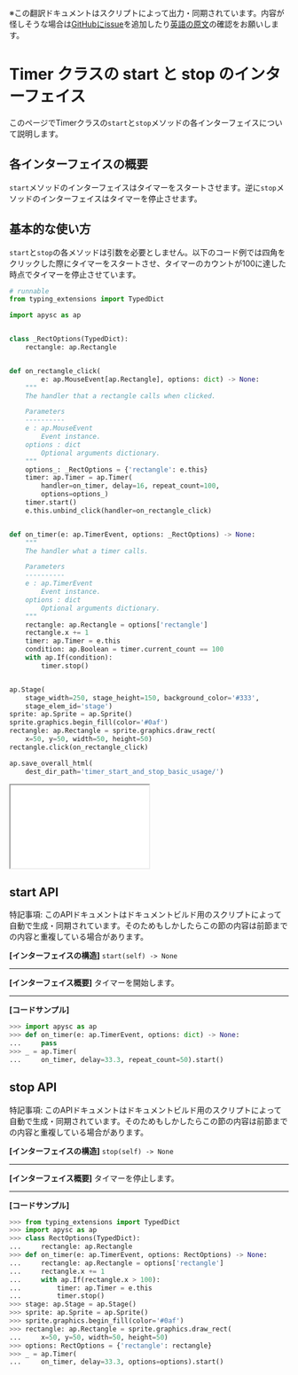 <span class="inconspicuous-txt">※この翻訳ドキュメントはスクリプトによって出力・同期されています。内容が怪しそうな場合は<a href="https://github.com/simon-ritchie/apysc/issues" target="_blank">GitHubにissue</a>を追加したり[英語の原文](../en/timer_start_and_stop.html)の確認をお願いします。</span>

# Timer クラスの start と stop のインターフェイス

このページでTimerクラスの`start`と`stop`メソッドの各インターフェイスについて説明します。

## 各インターフェイスの概要

`start`メソッドのインターフェイスはタイマーをスタートさせます。逆に`stop`メソッドのインターフェイスはタイマーを停止させます。

## 基本的な使い方

`start`と`stop`の各メソッドは引数を必要としません。以下のコード例では四角をクリックした際にタイマーをスタートさせ、タイマーのカウントが100に達した時点でタイマーを停止させています。

```py
# runnable
from typing_extensions import TypedDict

import apysc as ap


class _RectOptions(TypedDict):
    rectangle: ap.Rectangle


def on_rectangle_click(
        e: ap.MouseEvent[ap.Rectangle], options: dict) -> None:
    """
    The handler that a rectangle calls when clicked.

    Parameters
    ----------
    e : ap.MouseEvent
        Event instance.
    options : dict
        Optional arguments dictionary.
    """
    options_: _RectOptions = {'rectangle': e.this}
    timer: ap.Timer = ap.Timer(
        handler=on_timer, delay=16, repeat_count=100,
        options=options_)
    timer.start()
    e.this.unbind_click(handler=on_rectangle_click)


def on_timer(e: ap.TimerEvent, options: _RectOptions) -> None:
    """
    The handler what a timer calls.

    Parameters
    ----------
    e : ap.TimerEvent
        Event instance.
    options : dict
        Optional arguments dictionary.
    """
    rectangle: ap.Rectangle = options['rectangle']
    rectangle.x += 1
    timer: ap.Timer = e.this
    condition: ap.Boolean = timer.current_count == 100
    with ap.If(condition):
        timer.stop()


ap.Stage(
    stage_width=250, stage_height=150, background_color='#333',
    stage_elem_id='stage')
sprite: ap.Sprite = ap.Sprite()
sprite.graphics.begin_fill(color='#0af')
rectangle: ap.Rectangle = sprite.graphics.draw_rect(
    x=50, y=50, width=50, height=50)
rectangle.click(on_rectangle_click)

ap.save_overall_html(
    dest_dir_path='timer_start_and_stop_basic_usage/')
```

<iframe src="static/timer_start_and_stop_basic_usage/index.html" width="250" height="150"></iframe>

## start API

<span class="inconspicuous-txt">特記事項: このAPIドキュメントはドキュメントビルド用のスクリプトによって自動で生成・同期されています。そのためもしかしたらこの節の内容は前節までの内容と重複している場合があります。</span>

**[インターフェイスの構造]** `start(self) -> None`<hr>

**[インターフェイス概要]** タイマーを開始します。<hr>

**[コードサンプル]**

```py
>>> import apysc as ap
>>> def on_timer(e: ap.TimerEvent, options: dict) -> None:
...     pass
>>> _ = ap.Timer(
...     on_timer, delay=33.3, repeat_count=50).start()
```

## stop API

<span class="inconspicuous-txt">特記事項: このAPIドキュメントはドキュメントビルド用のスクリプトによって自動で生成・同期されています。そのためもしかしたらこの節の内容は前節までの内容と重複している場合があります。</span>

**[インターフェイスの構造]** `stop(self) -> None`<hr>

**[インターフェイス概要]** タイマーを停止します。<hr>

**[コードサンプル]**

```py
>>> from typing_extensions import TypedDict
>>> import apysc as ap
>>> class RectOptions(TypedDict):
...     rectangle: ap.Rectangle
>>> def on_timer(e: ap.TimerEvent, options: RectOptions) -> None:
...     rectangle: ap.Rectangle = options['rectangle']
...     rectangle.x += 1
...     with ap.If(rectangle.x > 100):
...         timer: ap.Timer = e.this
...         timer.stop()
>>> stage: ap.Stage = ap.Stage()
>>> sprite: ap.Sprite = ap.Sprite()
>>> sprite.graphics.begin_fill(color='#0af')
>>> rectangle: ap.Rectangle = sprite.graphics.draw_rect(
...     x=50, y=50, width=50, height=50)
>>> options: RectOptions = {'rectangle': rectangle}
>>> _ = ap.Timer(
...     on_timer, delay=33.3, options=options).start()
```